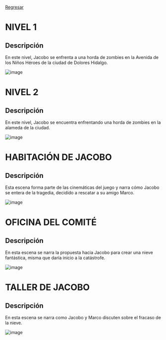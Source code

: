 [Regresar](https://github.com/Carlos-Soto-L/IcyDefender)

# NIVEL 1
## Descripción
En este nivel, Jacobo se enfrenta a una horda de zombies en la Avenida de los Niños Héroes de la ciudad de Dolores Hidalgo.

![image](https://github.com/Carlos-Soto-L/IcyDefender/assets/67080087/4e1a2c44-255e-4fdc-89be-2f52cc171fde)

# NIVEL 2
## Descripción
En este nivel, Jacobo se encuentra enfrentando una horda de zombies en la alameda de la ciudad.

![image](https://github.com/Carlos-Soto-L/IcyDefender/assets/67080087/a0a03191-d83c-4341-aed1-22c28d3ac456)

# HABITACIÓN DE JACOBO
## Descripción
Esta escena forma parte de las cinemáticas del juego y narra cómo Jacobo se entera de la tragedia, decidido a rescatar a su amigo Marco.

![image](https://github.com/Carlos-Soto-L/IcyDefender/assets/67080087/f389b7fa-e02a-4142-86a7-f27ab6875257)

# OFICINA DEL COMITÉ
## Descripción
En esta escena se narra la propuesta hacia Jacobo para crear una nieve fantástica, misma que daría inicio a la catástrofe.

![image](https://github.com/Carlos-Soto-L/IcyDefender/assets/67080087/fea53da0-fcdb-4639-b57e-d85593d1b222)

# TALLER DE JACOBO
## Descripción
En esta escena se narra como Jacobo y Marco discuten sobre el fracaso de la nieve.

![image](https://github.com/Carlos-Soto-L/IcyDefender/assets/67080087/6ab3ff0c-2da1-4309-abf8-03cd16fa4db8)





